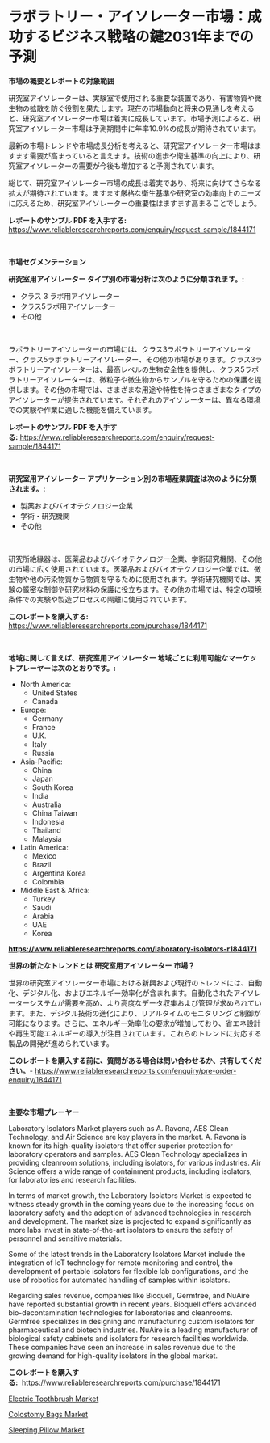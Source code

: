 <p><h1>ラボラトリー・アイソレーター市場：成功するビジネス戦略の鍵2031年までの予測</h1></p><p><strong>市場の概要とレポートの対象範囲</strong></p>
<p><p>研究室アイソレーターは、実験室で使用される重要な装置であり、有害物質や微生物の拡散を防ぐ役割を果たします。現在の市場動向と将来の見通しを考えると、研究室アイソレーター市場は着実に成長しています。市場予測によると、研究室アイソレーター市場は予測期間中に年率10.9%の成長が期待されています。</p><p>最新の市場トレンドや市場成長分析を考えると、研究室アイソレーター市場はますます需要が高まっていると言えます。技術の進歩や衛生基準の向上により、研究室アイソレーターの需要が今後も増加すると予測されています。</p><p>総じて、研究室アイソレーター市場の成長は着実であり、将来に向けてさらなる拡大が期待されています。ますます厳格な衛生基準や研究室の効率向上のニーズに応えるため、研究室アイソレーターの重要性はますます高まることでしょう。</p></p>
<p><strong>レポートのサンプル PDF を入手する:</strong> <a href="https://www.reliableresearchreports.com/enquiry/request-sample/1844171">https://www.reliableresearchreports.com/enquiry/request-sample/1844171</a></p>
<p>&nbsp;</p>
<p><strong>市場セグメンテーション</strong></p>
<p><strong>研究室用アイソレーター タイプ別の市場分析は次のように分類されます。:</strong></p>
<p><ul><li>クラス 3 ラボ用アイソレーター</li><li>クラス5ラボ用アイソレーター</li><li>その他</li></ul></p>
<p>&nbsp;</p>
<p><p>ラボラトリーアイソレーターの市場には、クラス3ラボラトリーアイソレーター、クラス5ラボラトリーアイソレーター、その他の市場があります。クラス3ラボラトリーアイソレーターは、最高レベルの生物安全性を提供し、クラス5ラボラトリーアイソレーターは、微粒子や微生物からサンプルを守るための保護を提供します。その他の市場では、さまざまな用途や特性を持つさまざまなタイプのアイソレーターが提供されています。それぞれのアイソレーターは、異なる環境での実験や作業に適した機能を備えています。</p></p>
<p><strong>レポートのサンプル PDF を入手する:</strong>&nbsp;<a href="https://www.reliableresearchreports.com/enquiry/request-sample/1844171">https://www.reliableresearchreports.com/enquiry/request-sample/1844171</a></p>
<p>&nbsp;</p>
<p><strong> 研究室用アイソレーター アプリケーション別の市場産業調査は次のように分類されます。:</strong></p>
<p><ul><li>製薬およびバイオテクノロジー企業</li><li>学術・研究機関</li><li>その他</li></ul></p>
<p>&nbsp;</p>
<p><p>研究所絶縁器は、医薬品およびバイオテクノロジー企業、学術研究機関、その他の市場に広く使用されています。医薬品およびバイオテクノロジー企業では、微生物や他の汚染物質から物質を守るために使用されます。学術研究機関では、実験の厳密な制御や研究材料の保護に役立ちます。その他の市場では、特定の環境条件での実験や製造プロセスの隔離に使用されています。</p></p>
<p><strong>このレポートを購入する:</strong>&nbsp; <a href="https://www.reliableresearchreports.com/purchase/1844171">https://www.reliableresearchreports.com/purchase/1844171</a></p>
<p>&nbsp;</p>
<p><strong>地域に関して言えば、研究室用アイソレーター 地域ごとに利用可能なマーケットプレーヤーは次のとおりです。:</strong></p>
<p><ul>
    <li>
        North America:
        <ul>
            <li>United States</li>
            <li>Canada</li>
        </ul>
    </li>
    <li>
        Europe:
        <ul>
            <li>Germany</li>
            <li>France</li>
            <li>U.K.</li>
            <li>Italy</li>
            <li>Russia</li>
        </ul>
    </li>
    <li>
        Asia-Pacific:
        <ul>
            <li>China</li>
            <li>Japan</li>
            <li>South Korea</li>
            <li>India</li>
            <li>Australia</li>
            <li>China Taiwan</li>
            <li>Indonesia</li>
            <li>Thailand</li>
            <li>Malaysia</li>
        </ul>
    </li>
    <li>
        Latin America:
        <ul>
            <li>Mexico</li>
            <li>Brazil</li>
            <li>Argentina Korea</li>
            <li>Colombia</li>
        </ul>
    </li>
    <li>
        Middle East & Africa:
        <ul>
            <li>Turkey</li>
            <li>Saudi</li>
            <li>Arabia</li>
            <li>UAE</li>
            <li>Korea</li>
        </ul>
    </li>
    </ul></p>
<p><strong><a href="https://www.reliableresearchreports.com/laboratory-isolators-r1844171">https://www.reliableresearchreports.com/laboratory-isolators-r1844171</a></strong>&nbsp;</p>
<p><strong>世界の新たなトレンドとは 研究室用アイソレーター 市場？</strong></p>
<p><p>世界の研究室アイソレーター市場における新興および現行のトレンドには、自動化、デジタル化、およびエネルギー効率化が含まれます。自動化されたアイソレーターシステムが需要を高め、より高度なデータ収集および管理が求められています。また、デジタル技術の進化により、リアルタイムのモニタリングと制御が可能になります。さらに、エネルギー効率化の要求が増加しており、省エネ設計や再生可能エネルギーの導入が注目されています。これらのトレンドに対応する製品の開発が進められています。</p></p>
<p><strong>このレポートを購入する前に、質問がある場合は問い合わせるか、共有してください。</strong>- <a href="https://www.reliableresearchreports.com/enquiry/pre-order-enquiry/1844171">https://www.reliableresearchreports.com/enquiry/pre-order-enquiry/1844171</a></p>
<p>&nbsp;</p>
<p><strong>主要な市場プレーヤー</strong></p>
<p><p>Laboratory Isolators Market players such as A. Ravona, AES Clean Technology, and Air Science are key players in the market. A. Ravona is known for its high-quality isolators that offer superior protection for laboratory operators and samples. AES Clean Technology specializes in providing cleanroom solutions, including isolators, for various industries. Air Science offers a wide range of containment products, including isolators, for laboratories and research facilities.</p><p>In terms of market growth, the Laboratory Isolators Market is expected to witness steady growth in the coming years due to the increasing focus on laboratory safety and the adoption of advanced technologies in research and development. The market size is projected to expand significantly as more labs invest in state-of-the-art isolators to ensure the safety of personnel and sensitive materials.</p><p>Some of the latest trends in the Laboratory Isolators Market include the integration of IoT technology for remote monitoring and control, the development of portable isolators for flexible lab configurations, and the use of robotics for automated handling of samples within isolators.</p><p>Regarding sales revenue, companies like Bioquell, Germfree, and NuAire have reported substantial growth in recent years. Bioquell offers advanced bio-decontamination technologies for laboratories and cleanrooms. Germfree specializes in designing and manufacturing custom isolators for pharmaceutical and biotech industries. NuAire is a leading manufacturer of biological safety cabinets and isolators for research facilities worldwide. These companies have seen an increase in sales revenue due to the growing demand for high-quality isolators in the global market.</p></p>
<p><strong>このレポートを購入する:</strong>&nbsp;&nbsp;<a href="https://www.reliableresearchreports.com/purchase/1844171">https://www.reliableresearchreports.com/purchase/1844171</a></p>
<p><p><a href="https://carnation-joke-41f.notion.site/Electric-Toothbrush-Market-Insight-Market-Trends-Growth-Forecasted-from-2024-TO-2031-638e842cfcf04ecbab1e987cbd22691f">Electric Toothbrush Market</a></p><p><a href="https://github.com/YashRP12/Market-Research-Report-List-4/blob/main/colostomy-bags-market.md">Colostomy Bags Market</a></p><p><a href="https://adventurous-uranium-ef9.notion.site/Sleeping-Pillow-Market-Comprehensive-Assessment-by-Type-Application-and-Geography-0eeb230365a044cd876332a7872be376">Sleeping Pillow Market</a></p></p>